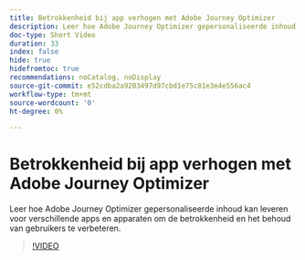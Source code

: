 ```yaml
---
title: Betrokkenheid bij app verhogen met Adobe Journey Optimizer
description: Leer hoe Adobe Journey Optimizer gepersonaliseerde inhoud kan leveren voor verschillende apps en apparaten om de betrokkenheid en het behoud van gebruikers te verbeteren.
doc-type: Short Video
duration: 33
index: false
hide: true
hidefromtoc: true
recommendations: noCatalog, noDisplay
source-git-commit: e52cdba2a9203497d97cbd1e75c81e3e4e556ac4
workflow-type: tm+mt
source-wordcount: '0'
ht-degree: 0%

---
```



# Betrokkenheid bij app verhogen met Adobe Journey Optimizer

Leer hoe Adobe Journey Optimizer gepersonaliseerde inhoud kan leveren voor verschillende apps en apparaten om de betrokkenheid en het behoud van gebruikers te verbeteren.

<!-- 72_S603_3442534_32_boost-app-engagement-with-adobe-journey-optimizer -->
>[!VIDEO](https://video.tv.adobe.com/v/3458221/?learn=on&enablevpops=true)
